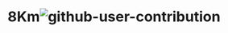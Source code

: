 # 8Km![github-user-contribution](https://user-images.githubusercontent.com/73612172/229715829-3a6245a0-3288-48c2-861c-e20873cb1db9.svg)
